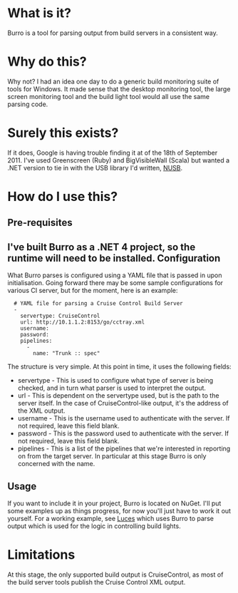 What is it?
===========
Burro is a tool for parsing output from build servers in a consistent way.

Why do this?
============
Why not?  I had an idea one day to do a generic build monitoring suite of tools for Windows.  It made sense that the desktop monitoring tool, the large screen monitoring tool and the build light tool would all use the same parsing code.

Surely this exists?
===================
If it does, Google is having trouble finding it at of the 18th of September 2011.  I've used Greenscreen (Ruby) and BigVisibleWall (Scala) but wanted a .NET version to tie in with the USB library I'd written, [NUSB](https://github.com/thenathanjones/nusb).

How do I use this?
==================
Pre-requisites
--------------
I've built Burro as a .NET 4 project, so the runtime will need to be installed.
Configuration
-------------
What Burro parses is configured using a YAML file that is passed in upon initialisation.  Going forward there may be some sample configurations for various CI server, but for the moment, here is an example:

      # YAML file for parsing a Cruise Control Build Server
      -
        servertype: CruiseControl
        url: http://10.1.1.2:8153/go/cctray.xml
        username: 
        password: 
        pipelines:
          -
            name: "Trunk :: spec"

The structure is very simple.  At this point in time, it uses the following fields:

* servertype - This is used to configure what type of server is being checked, and in turn what parser is used to interpret the output.
* url - This is dependent on the servertype used, but is the path to the server itself.  In the case of CruiseControl-like output, it's the address of the XML output.
* username - This is the username used to authenticate with the server.  If not required, leave this field blank.
* password - This is the password used to authenticate with the server.  If not required, leave this field blank.
* pipelines - This is a list of the pipelines that we're interested in reporting on from the target server.  In particular at this stage Burro is only concerned with the name.

Usage
-----
If you want to include it in your project, Burro is located on NuGet.  I'll put some examples up as things progress, for now you'll just have to work it out yourself.  For a working example, see [Luces](https://github.com/thenathanjones/luces) which uses Burro to parse output which is used for the logic in controlling build lights.

Limitations
===========
At this stage, the only supported build output is CruiseControl, as most of the build server tools publish the Cruise Control XML output.  